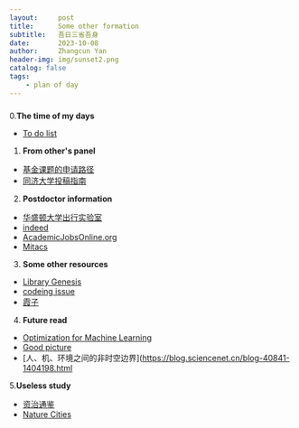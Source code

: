 ```yaml
---
layout:     post
title:      Some other formation
subtitle:   吾日三省吾身
date:       2023-10-08
author:     Zhangcun Yan
header-img: img/sunset2.png
catalog: false
tags:
    - plan of day
---
```



##### 

0.**The time of my days**
* [To do list](https://tweek.so/fr)

1. **From other's panel**
* [基金课题的申请路径](https://junweiliang.me/awesome.html)
* [同济大学投稿指南](https://yanzhangcun.github.io/files/ebooks\journal_list_tongji.pdf)

2. **Postdoctor information**
* [华盛顿大学出行实验室](https://apply.interfolio.com/150499)
* [indeed](https://ca.indeed.com/jobs?q=postdoctoral&l=quebec+province&from=searchOnDesktopSerp&vjk=1944076df37f42b7)
* [AcademicJobsOnline.org](https://academicjobsonline.org/)
* [Mitacs](https://www.mitacs.ca/our-programs/elevate-students-postdocs/)

3. **Some other resources**
* [Library Genesis](https://libgen.is/search.php?req=Introduction+to+Linear+Algebra&lg_topic=libgen&open=0&view=simple&res=25&phrase=1&column=def)
* [codeing issue](https://stackexchange.com/)
* [霞子](https://keyanxiazi.bepass.cn/)

4. **Future read**
* [Optimization for Machine Learning](https://opt-ml.org/)
* [Good picture](https://unsplash.com/@gndclouds?utm_source=medium&utm_medium=referral)
* [人、机、环境之间的非时空边界](https://blog.sciencenet.cn/blog-40841-1404198.html

5.**Useless study**
* [资治通鉴](https://www.youtube.com/watch?v=Dfoj45Mw3Ro&list=PLak0hfVBy5DJHa4-iUwbh9bVt-3knKomw)
* [Nature Cities](https://www.nature.com/natcities/research-articles)




